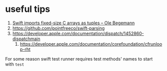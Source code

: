 # useful tips
1. [Swift imports fixed-size C arrays as tuples – Ole Begemann](https://oleb.net/blog/2017/12/swift-imports-fixed-size-c-arrays-as-tuples/)
2. https://github.com/pointfreeco/swift-parsing
3. https://developer.apple.com/documentation/dispatch/1452860-dispatchmain
    1. https://developer.apple.com/documentation/corefoundation/cfrunloop-rht

For some reason swift test runner requires test methods' names to start with `test`